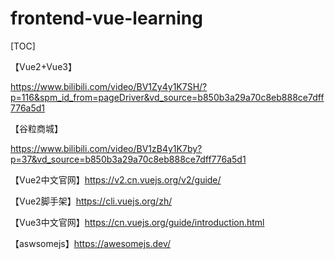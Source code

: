 # frontend-vue-learning

[TOC]

【Vue2+Vue3】

https://www.bilibili.com/video/BV1Zy4y1K7SH/?p=116&spm_id_from=pageDriver&vd_source=b850b3a29a70c8eb888ce7dff776a5d1

【谷粒商城】

https://www.bilibili.com/video/BV1zB4y1K7by?p=37&vd_source=b850b3a29a70c8eb888ce7dff776a5d1



【Vue2中文官网】https://v2.cn.vuejs.org/v2/guide/

【Vue2脚手架】https://cli.vuejs.org/zh/



【Vue3中文官网】https://cn.vuejs.org/guide/introduction.html



【aswsomejs】https://awesomejs.dev/

